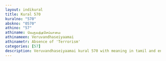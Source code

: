 ```yaml
---
layout: indikural
title: Kural 570
kuralno: "570"
abskno: "0570"
athino: "57"
athiname: வெருவந்தசெய்யாமை
athinameen: Veruvandhaseiyaamai
athinametr: Absence of 'Terrorism'
categories: [57]
description: Veruvandhaseiyaamai kural 570 with meaning in tamil and english 
---
```


